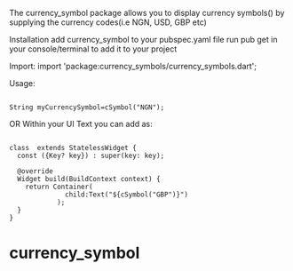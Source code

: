 <!-- 
This README describes the package. If you publish this package to pub.dev,
this README's contents appear on the landing page for your package.

For information about how to write a good package README, see the guide for
[writing package pages](https://dart.dev/guides/libraries/writing-package-pages). 

For general information about developing packages, see the Dart guide for
[creating packages](https://dart.dev/guides/libraries/create-library-packages)
and the Flutter guide for
[developing packages and plugins](https://flutter.dev/developing-packages). 
-->

The currency_symbol package allows you to display currency symbols() by supplying the currency codes(i.e NGN, USD, GBP etc)

Installation
add currency_symbol to your pubspec.yaml file
run pub get in your console/terminal to add it to your project


Import:
import 'package:currency_symbols/currency_symbols.dart';


Usage:
```

String myCurrencySymbol=cSymbol("NGN");
```

OR
Within your UI Text you can add as:

```

class  extends StatelessWidget {
  const ({Key? key}) : super(key: key);

  @override
  Widget build(BuildContext context) {
    return Container(
              child:Text("${cSymbol("GBP")}")
            );
  }
}

```


# currency_symbol
